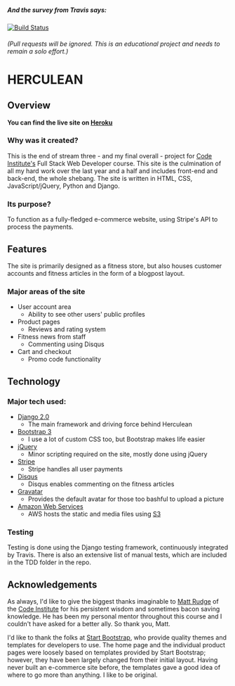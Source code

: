 ##### And the survey from Travis says:

[![Build Status](https://travis-ci.org/ShavingSeagull/Herculean.svg?branch=master)](https://travis-ci.org/ShavingSeagull/Herculean)

###### (Pull requests will be ignored. This is an educational project and needs to remain a solo effort.)

# HERCULEAN

## Overview

**You can find the live site on [Heroku](https://herculean-store.herokuapp.com/)**

### Why was it created?

This is the end of stream three - and my final overall - project for [Code Institute's](https://www.codeinstitute.net/)
Full Stack Web Developer course. This site is the culmination of all my hard work over
the last year and a half and includes front-end and back-end, the whole shebang.
The site is written in HTML, CSS, JavaScript/jQuery, Python and Django.

### Its purpose?

To function as a fully-fledged e-commerce website, using Stripe's API to process the payments.

## Features

The site is primarily designed as a fitness store, but also houses customer accounts and fitness
articles in the form of a blogpost layout.

### Major areas of the site
- User account area
  - Ability to see other users' public profiles
- Product pages
  - Reviews and rating system
- Fitness news from staff
  - Commenting using Disqus
- Cart and checkout
  - Promo code functionality
  
## Technology

### Major tech used:
- [Django 2.0](https://www.djangoproject.com/)
  - The main framework and driving force behind Herculean
- [Bootstrap 3](https://getbootstrap.com/)
  - I use a lot of custom CSS too, but Bootstrap makes life easier
- [jQuery](https://jquery.com/)
  - Minor scripting required on the site, mostly done using jQuery
- [Stripe](https://stripe.com/)
  - Stripe handles all user payments
- [Disqus](https://disqus.com/)
  - Disqus enables commenting on the fitness articles
- [Gravatar](https://gravatar.com/)
  - Provides the default avatar for those too bashful to upload a picture
- [Amazon Web Services](https://aws.amazon.com/)
  - AWS hosts the static and media files using [S3](https://aws.amazon.com/s3/)
  
### Testing

Testing is done using the Django testing framework, continuously integrated by Travis.
There is also an extensive list of manual tests, which are included in the TDD folder in the repo.

## Acknowledgements

As always, I'd like to give the biggest thanks imaginable to [Matt Rudge](https://github.com/lechien73)
of the [Code Institute](https://www.codeinstitute.net/) for his persistent wisdom and sometimes
bacon saving knowledge. He has been my personal mentor throughout this course and I couldn't have asked for
a better ally. So thank you, Matt.

I'd like to thank the folks at [Start Bootstrap](https://startbootstrap.com/), who provide quality
themes and templates for developers to use. The home page and the individual product pages were loosely
based on templates provided by Start Bootstrap; however, they have been largely changed from their initial
layout. Having never built an e-commerce site before, the templates gave a good idea of where to go more than
anything. I like to be original.
